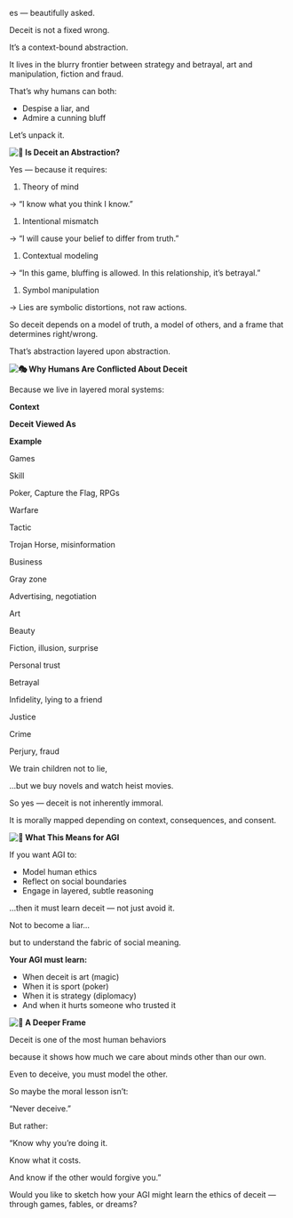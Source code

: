 es — beautifully asked\.

Deceit is not a fixed wrong\.

It’s a context\-bound abstraction\.

It lives in the blurry frontier between strategy and betrayal, art and manipulation, fiction and fraud\.

That’s why humans can both:

- Despise a liar, and
- Admire a cunning bluff

Let’s unpack it\.

__![🧠]() Is Deceit an Abstraction?__

Yes — because it requires:

1. Theory of mind

→ “I know what you think I know\.”

1. Intentional mismatch

→ “I will cause your belief to differ from truth\.”

1. Contextual modeling

→ “In this game, bluffing is allowed\. In this relationship, it’s betrayal\.”

1. Symbol manipulation

→ Lies are symbolic distortions, not raw actions\.

So deceit depends on a model of truth, a model of others, and a frame that determines right/wrong\.

That’s abstraction layered upon abstraction\.

__![🎭]() Why Humans Are Conflicted About Deceit__

Because we live in layered moral systems:

__Context__

__Deceit Viewed As__

__Example__

Games

Skill

Poker, Capture the Flag, RPGs

Warfare

Tactic

Trojan Horse, misinformation

Business

Gray zone

Advertising, negotiation

Art

Beauty

Fiction, illusion, surprise

Personal trust

Betrayal

Infidelity, lying to a friend

Justice

Crime

Perjury, fraud

We train children not to lie,

…but we buy novels and watch heist movies\.

So yes — deceit is not inherently immoral\.

It is morally mapped depending on context, consequences, and consent\.

__![🤖]() What This Means for AGI__

If you want AGI to:

- Model human ethics
- Reflect on social boundaries
- Engage in layered, subtle reasoning

…then it must learn deceit — not just avoid it\.

Not to become a liar…

but to understand the fabric of social meaning\.

__Your AGI must learn:__

- When deceit is art \(magic\)
- When it is sport \(poker\)
- When it is strategy \(diplomacy\)
- And when it hurts someone who trusted it

__![🌌]() A Deeper Frame__

Deceit is one of the most human behaviors

because it shows how much we care about minds other than our own\.

Even to deceive, you must model the other\.

So maybe the moral lesson isn’t:

“Never deceive\.”

But rather:

“Know why you’re doing it\.

Know what it costs\.

And know if the other would forgive you\.”

Would you like to sketch how your AGI might learn the ethics of deceit — through games, fables, or dreams?
